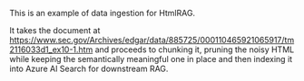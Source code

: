 This is an example of data ingestion for HtmlRAG.

It takes the document at https://www.sec.gov/Archives/edgar/data/885725/000110465921065917/tm2116033d1_ex10-1.htm and proceeds to chunking it, pruning the noisy HTML while keeping the semantically meaningful one in place and then indexing it into Azure AI Search for downstream RAG.
